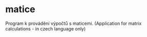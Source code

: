 # matice
Program k provádění výpočtů s maticemi. (Application for matrix calculations - in czech language only)
